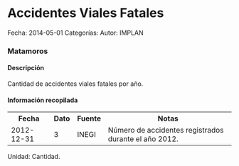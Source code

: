 Accidentes Viales Fatales
=====

Fecha: 2014-05-01
Categorías: 
Autor: IMPLAN

### Matamoros

#### Descripción

Cantidad de accidentes viales fatales por año.

#### Información recopilada

<table class="table table-hover table-bordered">
  <tr><th>Fecha</th><th>Dato</th><th>Fuente</th><th>Notas</th></tr>
  <tr><td>2012-12-31</td><td>3</td><td>INEGI</td><td>Número de accidentes registrados durante el año 2012.</td></tr>
</table>

Unidad: Cantidad.
